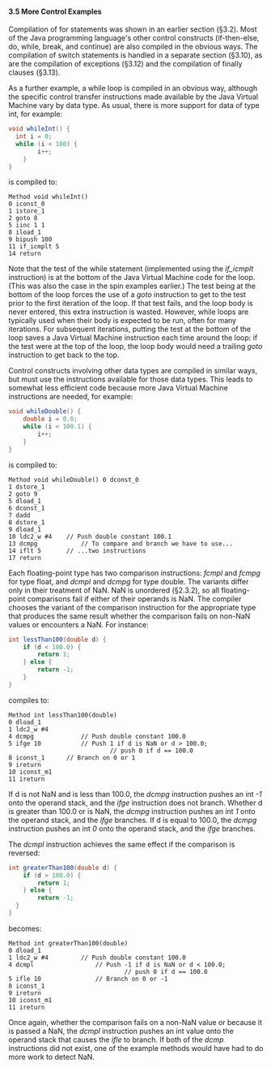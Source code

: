 #### 3.5 **More Control Examples** 

Compilation of for statements was shown in an earlier section (§3.2). Most of the Java programming language's other control constructs (if-then-else, do, while, break, and continue) are also compiled in the obvious ways. The compilation of switch statements is handled in a separate section (§3.10), as are the compilation of exceptions (§3.12) and the compilation of finally clauses (§3.13). 

As a further example, a while loop is compiled in an obvious way, although the specific control transfer instructions made available by the Java Virtual Machine vary by data type. As usual, there is more support for data of type int, for example: 

```java
void whileInt() {
  int i = 0;
  while (i < 100) {
		i++;
	} 
}
```

is compiled to: 

```
Method void whileInt()
0 iconst_0
1 istore_1
2 goto 8
5 iinc 1 1
8 iload_1
9 bipush 100
11 if_icmplt 5 
14 return
```

Note that the test of the while statement (implemented using the *if_icmplt* instruction) is at the bottom of the Java Virtual Machine code for the loop. (This was also the case in the spin examples earlier.) The test being at the bottom of the loop forces the use of a *goto* instruction to get to the test prior to the first iteration of the loop. If that test fails, and the loop body is never entered, this extra instruction is wasted. However, while loops are typically used when their body is expected to be run, often for many iterations. For subsequent iterations, putting the test at the bottom of the loop saves a Java Virtual Machine instruction each time around the loop: if the test were at the top of the loop, the loop body would need a trailing *goto* instruction to get back to the top. 

Control constructs involving other data types are compiled in similar ways, but must use the instructions available for those data types. This leads to somewhat less efficient code because more Java Virtual Machine instructions are needed, for example: 

```java
void whileDouble() { 
	double i = 0.0; 
	while (i < 100.1) { 
		i++; 
	} 
} 
```

is compiled to: 

```
Method void whileDouble() 0 dconst_0
1 dstore_1
2 goto 9
5 dload_1 
6 dconst_1 
7 dadd
8 dstore_1 
9 dload_1 
10 ldc2_w #4 	// Push double constant 100.1
13 dcmpg			// To compare and branch we have to use... 
14 iflt 5 		// ...two instructions
17 return
```

Each floating-point type has two comparison instructions: *fcmpl* and *fcmpg* for type float, and *dcmpl* and *dcmpg* for type double. The variants differ only in their treatment of NaN. NaN is unordered (§2.3.2), so all floating-point comparisons fail if either of their operands is NaN. The compiler chooses the variant of the comparison instruction for the appropriate type that produces the same result whether the comparison fails on non-NaN values or encounters a NaN. For instance: 

```java
int lessThan100(double d) { 
	if (d < 100.0) {
		return 1;
	} else {
		return -1; 
	}
}
```

compiles to: 

```
Method int lessThan100(double) 
0 dload_1
1 ldc2_w #4
4 dcmpg				// Push double constant 100.0
5 ifge 10			// Push 1 if d is NaN or d > 100.0;
							// push 0 if d == 100.0
8 iconst_1 		// Branch on 0 or 1
9 ireturn 
10 iconst_m1 
11 ireturn
```

If d is not NaN and is less than 100.0, the *dcmpg* instruction pushes an int *-1* onto the operand stack, and the *ifge* instruction does not branch. Whether d is greater than 100.0 or is NaN, the *dcmpg* instruction pushes an int *1* onto the operand stack, and the *ifge* branches. If d is equal to 100.0, the *dcmpg* instruction pushes an int *0* onto the operand stack, and the *ifge* branches. 

The *dcmpl* instruction achieves the same effect if the comparison is reversed: 

```java
int greaterThan100(double d) { 
	if (d > 100.0) {
		return 1;
	} else {
		return -1; 
  }
}
```

becomes: 

```
Method int greaterThan100(double) 
0 dload_1
1 ldc2_w #4			// Push double constant 100.0
4 dcmpl					// Push -1 if d is NaN or d < 100.0;
								// push 0 if d == 100.0
5 ifle 10				// Branch on 0 or -1
8 iconst_1 
9 ireturn 
10 iconst_m1 
11 ireturn
```

Once again, whether the comparison fails on a non-NaN value or because it is passed a NaN, the *dcmpl* instruction pushes an int value onto the operand stack that causes the *ifle* to branch. If both of the *dcmp* instructions did not exist, one of the example methods would have had to do more work to detect NaN. 